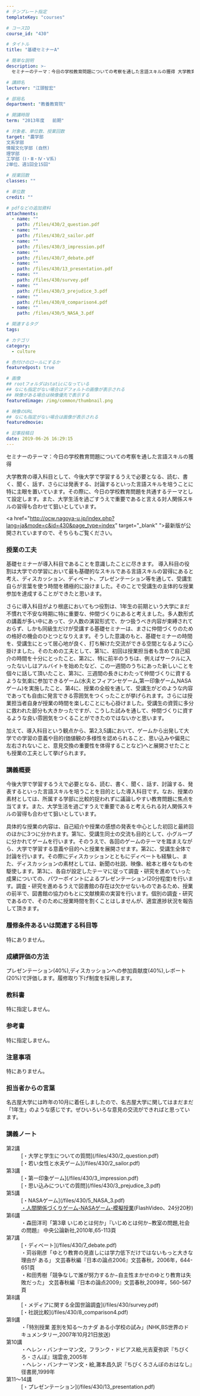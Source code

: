 ```yaml
---
# テンプレート指定
templateKey: "courses"

# コースID
course_id: "430"

# タイトル
title: "基礎セミナーA"

# 簡単な説明
description: >-
  セミナーのテーマ：今日の学校教育問題についての考察を通した言語スキルの獲得 大学教育の導入科目として、今後大学で学習するうえで必要となる、読む、書く、聞く、話す、さらには発表する、討論するといった...

# 講師名
lecturer: "江頭智宏"

# 部局名
department: "教養教育院"

# 開講時限
term: "2013年度	前期"

# 対象者、単位数、授業回数
target: "農学部 
文系学部 
情報文化学部 (自然) 
理学部 
工学部 (Ⅰ・Ⅲ・Ⅳ・Ⅴ系)
2単位、週1回全15回"

# 授業回数
classes: ""

# 単位数
credit: ""

# pdfなどの追加資料
attachments: 
  - name: "" 
    path: /files/430/2_question.pdf
  - name: "" 
    path: /files/430/2_sailor.pdf
  - name: "" 
    path: /files/430/3_impression.pdf
  - name: "" 
    path: /files/430/7_debate.pdf
  - name: "" 
    path: /files/430/13_presentation.pdf
  - name: "" 
    path: /files/430/survey.pdf
  - name: "" 
    path: /files/430/3_prejudice_3.pdf
  - name: "" 
    path: /files/430/8_comparison4.pdf
  - name: "" 
    path: /files/430/5_NASA_3.pdf

# 関連するタグ
tags:

# カテゴリ
category:
  - culture

# 色付けのロールにするか
featuredpost: true

# 画像
## rootフォルダはstaticになっている
## なにも指定がない場合はデフォルトの画像が表示される
## 映像がある場合は映像優先で表示する
featuredimage: /img/common/thumbnail.png

# 映像のURL
## なにも指定がない場合は画像が表示される
featuredmovie: 

# 記事投稿日
date: 2019-06-26 16:29:15
---
```


セミナーのテーマ：今日の学校教育問題についての考察を通した言語スキルの獲得

大学教育の導入科目として、今後大学で学習するうえで必要となる、読む、書く、聞く、話す、さらには発表する、討論するといった言語スキルを培うことに特に主眼を置いています。その際に、今日の学校教育問題を共通するテーマとして設定します。また、大学生活を過ごすうえで重要であると言える対人関係スキルの習得も合わせて狙いとしています。


<a href="http://ocw.nagoya-u.jp/index.php?lang=ja&mode=c&id=430&page_type=index" target="_blank" ">最新版が公開されていますので、そちらもご覧ください。</a>

### 授業の工夫

基礎セミナーが導入科目であることを意識したことに尽きます。 導入科目の役割は大学での学習において最も基礎的なスキルである言語スキルの習得にあると考え、ディスカッション、ディベート、プレゼンテーション等を通して、受講生自らが言葉を使う時間を積極的に設けました。そのことで受講生の主体的な授業参加を達成することができたと思います。

さらに導入科目がより根底においてもつ役割は、1年生の前期という大学にまだ不慣れで不安な時期に特に重要な、仲間づくりにあると考えました。多人数形式の講義が多い中にあって、少人数の演習形式で、かつ扱うべき内容が束縛されておらず、しかも同級生だけが受講する基礎セミナーは、まさに仲間づくりのための格好の機会のひとつとなりえます。そうした意識のもと、基礎セミナーの時間を、受講生にとって居心地が良く、打ち解けた交流ができる空間となるように心掛けました。そのための工夫として、第1に、初回は授業担当者も含めて自己紹介の時間を十分にとったこと、第2に、特に前半のうちは、例えばサークルに入ったないしはアルバイトを始めたなど、この一週間のうちにあった新しいことを個々に話して頂いたこと、第3に、三週間の長きにわたって仲間づくりに資するような気楽に参加できるゲーム(水夫とフィアンセゲーム,第一印象ゲーム,NASAゲーム)を実施したこと、第4に、授業の全般を通して、受講生がどのような内容であっても自由に発言できる雰囲気をつくったことが挙げられます。さらには授業担当者自身が授業の時間を楽しむことにも心掛けました。受講生の資質に多分に救われた部分も大きかったですが、こうした試みを通して、仲間づくりに資するような良い雰囲気をつくることができたのではないかと思います。

加えて、導入科目という観点から、第2,3,5講において、ゲームから出発して大学での学習の意義や目的(価値観の多様性を認められること、思い込みや偏見に左右されないこと、意見交換の重要性を体得することなど)へと展開させたことも授業の工夫として挙げられます。





### 講義概要

今後大学で学習するうえで必要となる、読む、書く、聞く、話す、討論する、発表するといった言語スキルを培うことを目的とした導入科目です。なお、授業の素材としては、所属する学部に比較的捉われずに議論しやすい教育問題に焦点を当てます。また、大学生活を過ごすうえで重要であると考えられる対人関係スキルの習得も合わせて狙いとしています。

具体的な授業の内容は、自己紹介や授業の感想の発表を中心とした初回と最終回のほかに3つに分かれます。第1に、受講生同士の交流も目的として、小グループに分かれてゲームを行います。そのうえで、各回のゲームのテーマを踏まえながら、大学で学習する意義や目的へと授業を展開させます。第2に、受講生全体で討論を行います。その際にディスカッションとともにディベートも経験し、また、ディスカッションの素材としては、新聞の社説、映像、絵本と様々なものを駆使します。第3に、各自が設定したテーマに従って調査・研究を進めていった成果についての、パワーポイントによるプレゼンテーション(20分程度)を行います。調査・研究を進めるうえで図書館の存在は欠かせないものであるため、授業の前半で、図書館の協力のもとに文献検索の実習を行います。個別の調査・研究であるので、そのために授業時間を割くことはしませんが、適宜進捗状況を報告して頂きます。

### 履修条件あるいは関連する科目等

特にありません。

### 成績評価の方法

プレゼンテーション(40%),ディスカッションへの参加貢献度(40%),レポート(20%)で評価します。履修取り下げ制度を採用します。

### 教科書

特に指定しません。

### 参考書

特に指定しません。

### 注意事項

特にありません。

### 担当者からの言葉

名古屋大学には昨年の10月に着任しましたので、名古屋大学に関してはまだまだ「1年生」のような感じです。ぜひいろいろな意見の交流ができればと思っています。





### 講義ノート

<dl>
<dt>
第2講
</dt>

<dd>
[・大学と学生についての質問](/files/430/2_question.pdf) 
</dd>

<dd>
[・若い女性と水夫ゲーム](/files/430/2_sailor.pdf) 
</dd>

<dt>
第3講
</dt>

<dd>
[・第一印象ゲーム](/files/430/3_impression.pdf) 
</dd>

<dd>
[・思い込みについての質問](/files/430/3_prejudice_3.pdf) 
</dd>

<dt>
第5講
</dt>

<dd>
[・NASAゲーム](/files/430/5_NASA_3.pdf) 
</dd>

<dd>
<a href="http://nuvideo.media.nagoya-u.ac.jp/embed/5f1e068e5e9c470ed54ec094d30e29169e2237fa" target="blank"> ・人間関係づくりゲーム-NASAゲーム-模擬授業</a>(FlashVideo、24分20秒)
</dd>

<dt>
第6講
</dt>

<dd>
・森田洋司「第3章 いじめとは何か」『いじめとは何か−教室の問題,社会の問題』 中央公論新社,2010年,65-113頁
</dd>

<dt>
第7講
</dt>

<dd>
[・ディベート](/files/430/7_debate.pdf) 
</dd>

<dd>
・苅谷剛彦「ゆとり教育の見直しには学力低下だけではないもっと大きな理由が ある」 文芸春秋編『日本の論点2006』文芸春秋，2006年，644-651頁
</dd>

<dd>
・和田秀樹「競争なしで誰が努力するか−自主性まかせのゆとり教育は失敗だった」 文芸春秋編『日本の論点2009』文芸春秋,2009年，560-567頁
</dd>

<dt>
第8講
</dt>

<dd>
[・メディアに関する全国世論調査](/files/430/survey.pdf) 
</dd>

<dd>
[・社説比較](/files/430/8_comparison4.pdf) 
</dd>

<dt>
第9講
</dt>

<dd>
・「特別授業 差別を知る〜カナダ ある小学校の試み」(NHK,BS世界のドキュメンタリー,2007年10月21日放送)
</dd>

<dt>
第10講
</dt>

<dd>
・ヘレン・バンナーマン文，フランク・ドビアス絵,光吉夏弥訳『ちびくろ・さんぼ』瑞雲舎,2005年
</dd>

<dd>
・ヘレン・バンナーマン文・絵,灘本昌久訳『ちびくろさんぼのおはなし』径書房,1999年
</dd>

<dt>
第11〜14講
</dt>

<dd>
[・プレゼンテーション](/files/430/13_presentation.pdf) 
</dd>
</dl>








